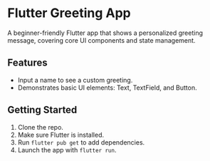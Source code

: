 # Flutter Greeting App

A beginner-friendly Flutter app that shows a personalized greeting message, covering core UI components and state management.

## Features
- Input a name to see a custom greeting.
- Demonstrates basic UI elements: Text, TextField, and Button.

## Getting Started
1. Clone the repo.
2. Make sure Flutter is installed.
3. Run `flutter pub get` to add dependencies.
4. Launch the app with `flutter run`.
   
